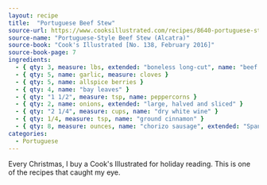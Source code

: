 ```yaml
---
layout: recipe
title:  "Portuguese Beef Stew"
source-url: https://www.cooksillustrated.com/recipes/8640-portuguese-style-beef-stew-alcatra
source-name: "Portuguese-Style Beef Stew (Alcatra)"
source-book: "Cook's Illustrated [No. 138, February 2016]"
source-book-page: 7
ingredients:
  - { qty: 3, measure: lbs, extended: "boneless long-cut", name: "beef shanks" }
  - { qty: 5, name: garlic, measure: cloves }
  - { qty: 5, name: allspice berries }
  - { qty: 4, name: "bay leaves" }
  - { qty: "1 1/2", measure: tsp, name: peppercorns }
  - { qty: 2, name: onions, extended: "large, halved and sliced" }
  - { qty: "2 1/4", measure: cups, name: "dry white wine" }
  - { qty: 1/4, measure: tsp, name: "ground cinnamon" }
  - { qty: 8, measure: ounces, name: "chorizo sausage", extended: "Spanish-style, cut into 1/4 inch-thick-rounds" }
categories:
  - Portuguese
---
```


Every Christmas, I buy a Cook's Illustrated for holiday reading. This is one of the recipes that caught my eye.

